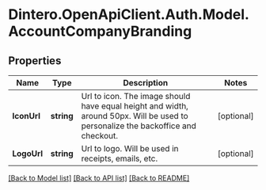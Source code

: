 # Dintero.OpenApiClient.Auth.Model.AccountCompanyBranding

## Properties

Name | Type | Description | Notes
------------ | ------------- | ------------- | -------------
**IconUrl** | **string** | Url to icon. The image should have equal height and width, around 50px.  Will be used to personalize the backoffice and checkout.  | [optional] 
**LogoUrl** | **string** | Url to logo. Will be used in receipts, emails, etc.  | [optional] 

[[Back to Model list]](../README.md#documentation-for-models) [[Back to API list]](../README.md#documentation-for-api-endpoints) [[Back to README]](../README.md)

